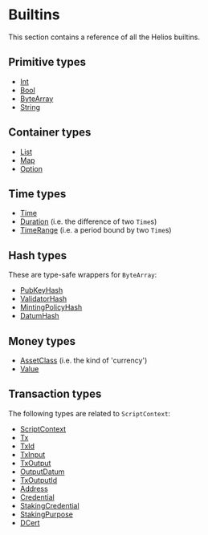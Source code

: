 # Builtins

This section contains a reference of all the Helios builtins.

## Primitive types

  * [Int](./int.md)
  * [Bool](./bool.md)
  * [ByteArray](./bytearray.md)
  * [String](./string.md)

## Container types

  * [List](./list.md)
  * [Map](./map.md)
  * [Option](./option.md)

## Time types

  * [Time](./time.md)
  * [Duration](./duration.md) (i.e. the difference of two `Time`s)
  * [TimeRange](./timerange.md) (i.e. a period bound by two `Time`s)

## Hash types

These are type-safe wrappers for `ByteArray`:
  * [PubKeyHash](./pubkeyhash.md)
  * [ValidatorHash](./validatorhash.md)
  * [MintingPolicyHash](./mintingpolicyhash.md)
  * [DatumHash](./datumhash.md)

## Money types

  * [AssetClass](./assetclass.md) (i.e. the kind of 'currency')
  * [Value](./value.md)

## Transaction types

The following types are related to `ScriptContext`:

  * [ScriptContext](./scriptcontext.md)
  * [Tx](./tx.md)
  * [TxId](./txid.md)
  * [TxInput](./txinput.md)
  * [TxOutput](./txoutput.md)
  * [OutputDatum](./outputdatum.md)
  * [TxOutputId](./txoutputid.md)
  * [Address](./address.md)
  * [Credential](./credential.md)
  * [StakingCredential](./stakingcredential.md)
  * [StakingPurpose](./stakingpurpose.md)
  * [DCert](./dcert.md)
